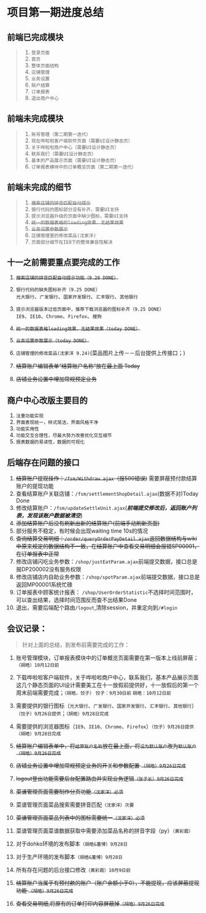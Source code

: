 # 项目第一期进度总结
## 前端已完成模块
	
> 1. `登录页面`    
> 2. `首页`    
> 3. `整体页面结构`    
> 4. `店铺管理`    
> 5. `业务设置`    
> 6. `账户结算`    
> 7. `订单报表`    
> 8. `退出商户中心`

## 前端未完成模块

> 1. `账号管理（第二期第一迭代）`    
> 2. `现在哗啦啦客户端软件页面（需要UI设计静态页）`    
> 3. `关于哗啦啦商户中心（需要UI设计静态页）`   
> 4. `联系我们（需要UI设计静态页）`    
> 5. `基本的产品展示页面（需要UI设计静态页）`    
> 6. `订单报表模块中的订单概览页面（第二期第一迭代）`

## 前端未完成的细节
> 1. ~~`搜索店铺的拼音匹配自动提示`~~    
> 2. `银行代码的图标部分没有补齐，需要UI支持`    
> 3. `提示浏览器升级的页面中缺少图标，需要UI支持`
> 4. ~~`统一的数据表格的loading效果，无结果效果`~~    
> 5. ~~`业务设置参数展示`~~    
> 6. `店铺管理里的修改菜品(沈家洋)`     
> 7. `页面部分细节在IE8下的整体兼容性解决`

## 十一之前需要重点要完成的工作
1. ~~`搜索店铺的拼音匹配自动提示功能（9.28 DONE）`~~    
2. `银行代码的缺失图标补齐（9.25 DONE）`    
	`光大银行`、`广发银行`、`国家开发银行`、`汇丰银行`、`其他银行`

3. `提示浏览器版本过低页面中，推荐下载浏览器的图标补齐（9.25 DONE）`    
	`IE9`、`IE10`、`Chrome`、`Firefox`、`搜狗`
4. ~~`统一的数据表格loading效果，无结果效果（today DONE）`~~ 
5. ~~`业务设置参数展示（today DONE）`~~
6. `店铺管理的修改菜品(沈家洋 9.24)`(菜品图片上传－－后台提供上传接口；)  
7. ~~结算账户编辑表单“结算账户名称”放在最上面 Today~~
8. ~~店铺业务设置中增加常规预定业务~~

## 商户中心改版主要目的
1. `注重功能实现`
2. `界面表现统一，样式简洁，界面风格干净`
3. `功能实用性`
4. `功能交互合理性，尽最大努力改善优化交互细节`
5. `报表数据的易读性，数据的可视化`

## 后端存在问题的接口
1. ~~结算账户提现操作：`/fsm/Withdraw.ajax`（报500错误)~~ 需要屏蔽预付款结算账户的提现功能
2. 查看结算账户关联店铺：`/fsm/settlementShopDetail.ajax`(数据不对)Today Done
3. 修改结算账户：`/fsm/updateSettleUnit.ajax`(***前端提交修改后，返回账户列表，发现该账户数据被清空***)
4. ~~添加结算账户后没有刷新出新的结算账户(前端手动刷新页面)~~
5. 部分服务不稳定，有时候会出现waiting time 10s的情况
6. ~~查询结算交易明细：`/order/queryOrderPayDetail.ajax`返回数据结构与wiki中原来规定的数据结构不一致，在结算账户中查看交易明细会报错SP00001，在订单报表中正常~~
7. 修改店铺闪吃业务参数：`/shop/justEatParam.ajax`前端提交数据，接口总是报DP200002没有服务权限
8. 修改店铺店内自助业务参数：`/shop/spotParam.ajax`前端提交数据，接口总是返回MP00001系统忙碌
9. 订单报表中顾客统计报表： `/shop/UserOrderStatistic`不选择时间范围时，可以查出结果，选择时间范围反而查不出结果Done
10. 退出，需要后端配个路由`/logout`,清除session，并重定向到`/#login`

## 会议记录：
>针对上面的总结，到发布前需要完成的工作：

1. 账号管理模块，订单报表模块中的订单概览页面需要在第一版本上线前屏蔽；`（胡皓）10月12日前`


2. 下载哗啦啦客户端软件，关于哗啦啦商户中心，联系我们，基本产品展示页面这几个静态页面的UI设计需要美工在十一放假前提供好，十一放假后的第一个周末前端需要完成；`（胡皓，饺子）` `饺子：9月30日前` `胡皓：10月12日前`    


3. 需要提供的银行图标（`光大银行`、`广发银行`、`国家开发银行`、`汇丰银行`、`其他银行`）`（饺子）9月26日提供`；`（胡皓）9月28日完成`


4. 需要提供的浏览器图标（`IE9`、`IE10`、`Chrome`、`Firefox`）`（饺子）9月26日提供` `（胡皓）9月28日完成`


5. ~~结算账户编辑表单中，将`结算账户名称`放在最上面，将`设为默认账户`改为`默认账户` `（胡皓）9月26日完成`~~ 


6. ~~店铺业务设置中增加常规预定业务的开关和参数配置 `（胡皓）9月26日完成`~~


7. ~~logout登出功能需要后台配置路由并实现业务逻辑`（张子长）9月26日完成`~~


8. ~~菜谱管理页面需要制作分页功能`（沈家洋）必须`~~


9. 菜谱管理页面菜品搜索需要拼音匹配`（沈家洋）次要`


10. ~~菜谱管理页面菜品列表中的图标需要统一`（沈家洋）必须`~~


11. 菜谱管理页面菜谱数据获取中需要添加菜品名称的拼音字段（py）`（黄彩霞）`


12. 对于dohko环境的发布脚本`（胡皓&董博）9月28日`


13. 对于生产环境的发布脚本`（胡皓&董博）9月28日`


14. 所有存在问题的后台接口修改`（黄彩霞）10月9日前`


15. ~~结算账户当属于有预付款的账户（账户余额小于0），不能提现，应该屏蔽提现功能 `（胡皓）9月26日完成`~~


16. ~~查看交易明细,将原有的订单打印内容屏蔽掉`（胡皓）9月26日完成`~~ 